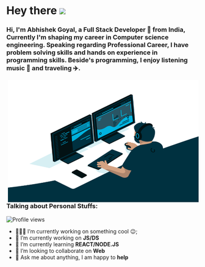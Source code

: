 # Hey there <img src="https://media.giphy.com/media/hvRJCLFzcasrR4ia7z/giphy.gif" width="25px">

### Hi, I'm Abhishek Goyal, a Full Stack Developer 🚀 from India, Currently I'm shaping my career in Computer science engineering. Speaking regarding Professional Career, I have problem solving skills and hands on experience in programming skills. Beside's programming, I enjoy listening music 🎵 and traveling ✈️.

 <img align="right" alt="GIF" src="code.gif" width="500" height="320" />

### Talking about Personal Stuffs:

![Profile views](https://visitor-badge.glitch.me/badge?page_id=abhishekgl650.abhishekgl650)

- 👨🏽‍💻 I’m currently working on something cool :wink:;
- 🔭 I’m currently working on **JS/DS**
- 🌱 I’m currently learning **REACT/NODE.JS**
- 👯 I’m looking to collaborate on **Web**
- 💬 Ask me about anything, I am happy to **help**



